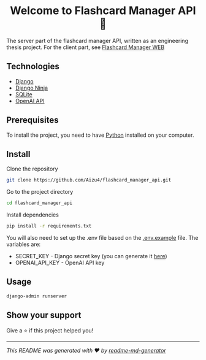 <h1 align="center">Welcome to Flashcard Manager API 👋</h1>
<p>
</p>

The server part of the flashcard manager API, written as an engineering thesis project. For the client part, see [Flashcard Manager WEB](https://github.com/Aizu4/flashcard_manager_web)

## Technologies

* [Django](https://www.djangoproject.com/)
* [Django Ninja](https://django-ninja.dev/)
* [SQLite](https://www.sqlite.org/index.html)
* [OpenAI API](https://openai.com/blog/openai-api)

## Prerequisites

To install the project, you need to have [Python](https://www.python.org/) installed on your computer.

## Install

Clone the repository

```sh
git clone https://github.com/Aizu4/flashcard_manager_api.git
```

Go to the project directory

```sh
cd flashcard_manager_api
```

Install dependencies

```sh
pip install -r requirements.txt
```

You will also need to set up the .env file based on the [.env.example](https://github.com/Aizu4/flashcard_manager_api/blob/master/.env.example) file. The variables are:

* SECRET_KEY - Django secret key (you can generate it [here](https://djecrety.ir/))
* OPENAI_API_KEY - OpenAI API key



## Usage

```sh
django-admin runserver
```

## Show your support

Give a ⭐️ if this project helped you!

***
_This README was generated with ❤️ by [readme-md-generator](https://github.com/kefranabg/readme-md-generator)_
